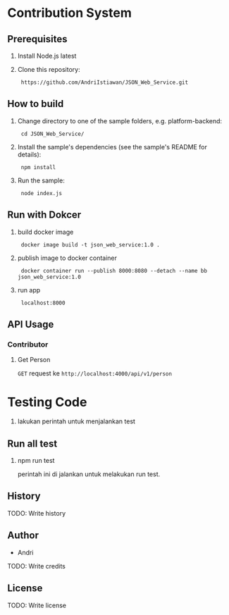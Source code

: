 
# Contribution System

## Prerequisites
1. Install Node.js latest

2. Clone this repository:

		https://github.com/AndriIstiawan/JSON_Web_Service.git
		

## How to build
1. Change directory to one of the sample folders, e.g. platform-backend:

		cd JSON_Web_Service/

2. Install the sample's dependencies (see the sample's README for details):

		npm install

3. Run the sample:

		node index.js

## Run with Dokcer
1. build docker image

		docker image build -t json_web_service:1.0 .
		
2. publish image to docker container

		docker container run --publish 8000:8080 --detach --name bb json_web_service:1.0

3. run app

		localhost:8000
  

## API Usage

### Contributor

1. Get Person

	`GET` request ke `http://localhost:4000/api/v1/person`


# Testing Code

1. lakukan perintah untuk menjalankan test
  

## Run all test

1. npm run test

	perintah ini di jalankan untuk melakukan run test.
  

## History

  

TODO: Write history

  

## Author

* Andri
  

TODO: Write credits

  

## License

  

TODO: Write license